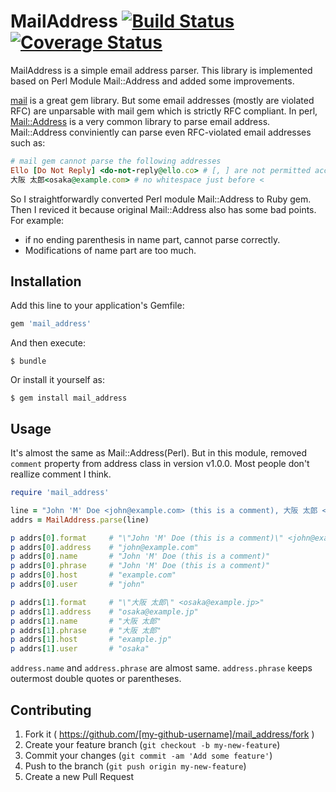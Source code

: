 # MailAddress [![Build Status](https://travis-ci.org/kizashi1122/mail_address.svg)](https://travis-ci.org/kizashi1122/mail_address) [![Coverage Status](https://coveralls.io/repos/kizashi1122/mail_address/badge.png)](https://coveralls.io/r/kizashi1122/mail_address)

MailAddress is a simple email address parser.
This library is implemented based on Perl Module Mail::Address and added some improvements.

[mail](https://github.com/mikel/mail) is a great gem library. But some email addresses (mostly are violated RFC) are unparsable with mail gem which is strictly RFC compliant. In perl, [Mail::Address](http://search.cpan.org/~markov/MailTools-2.14/lib/Mail/Address.pod) is a very common library to parse email address. Mail::Address conviniently can parse even RFC-violated email addresses such as:

```rb
# mail gem cannot parse the following addresses
Ello [Do Not Reply] <do-not-reply@ello.co> # [, ] are not permitted according to RFC5322
大阪 太郎<osaka@example.com> # no whitespace just before <
```

So I straightforwardly converted Perl module Mail::Address to Ruby gem. Then I reviced it because original Mail::Address also has some bad points. For example:

- if no ending parenthesis in name part, cannot parse correctly.
- Modifications of name part are too much.


## Installation

Add this line to your application's Gemfile:

```ruby
gem 'mail_address'
```

And then execute:

    $ bundle

Or install it yourself as:

    $ gem install mail_address

## Usage

It's almost the same as Mail::Address(Perl).
But in this module, removed `comment` property from address class in version v1.0.0. Most people don't reallize comment I think.

```rb
require 'mail_address'

line = "John 'M' Doe <john@example.com> (this is a comment), 大阪 太郎 <osaka@example.jp>"
addrs = MailAddress.parse(line)

p addrs[0].format     # "\"John 'M' Doe (this is a comment)\" <john@example.com>"
p addrs[0].address    # "john@example.com"
p addrs[0].name       # "John 'M' Doe (this is a comment)"
p addrs[0].phrase     # "John 'M' Doe (this is a comment)"
p addrs[0].host       # "example.com"
p addrs[0].user       # "john"

p addrs[1].format     # "\"大阪 太郎\" <osaka@example.jp>"
p addrs[1].address    # "osaka@example.jp"
p addrs[1].name       # "大阪 太郎"
p addrs[1].phrase     # "大阪 太郎"
p addrs[1].host       # "example.jp"
p addrs[1].user       # "osaka"
```
`address.name` and `address.phrase` are almost same. 
`address.phrase` keeps outermost double quotes or parentheses.

## Contributing

1. Fork it ( https://github.com/[my-github-username]/mail_address/fork )
2. Create your feature branch (`git checkout -b my-new-feature`)
3. Commit your changes (`git commit -am 'Add some feature'`)
4. Push to the branch (`git push origin my-new-feature`)
5. Create a new Pull Request

